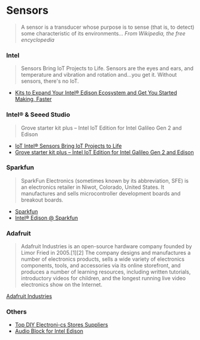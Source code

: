 Sensors
==

> A sensor is a transducer whose purpose is to sense (that is, to detect) some characteristic of its environments... *From Wikipedia, the free encyclopedia*

### Intel

> Sensors Bring IoT Projects to Life. Sensors are the eyes and ears, and temperature and vibration and rotation and...you get it. Without sensors, there's no IoT.

* [Kits to Expand Your Intel® Edison Ecosystem and Get You Started Making, Faster](https://www-ssl.intel.com/content/www/us/en/do-it-yourself/edison.html#kits)

### Intel® & Seeed Studio

> Grove starter kit plus – Intel IoT Edition for Intel Galileo Gen 2 and Edison

* [IoT Intel® Sensors Bring IoT Projects to Life](https://software.intel.com/en-us/iot/hardware/sensors)
* [Grove starter kit plus – Intel IoT Edition for Intel Galileo Gen 2 and Edison](http://www.seeedstudio.com/depot/Grove-starter-kit-plus-Intel-IoT-Edition-for-Intel-Galileo-Gen-2-and-Edison-p-1978.html)

### Sparkfun

> SparkFun Electronics (sometimes known by its abbreviation, SFE) is an electronics retailer in Niwot, Colorado, United States. It manufactures and sells microcontroller development boards and breakout boards.

* [Sparkfun](https://www.sparkfun.com/)
* [Intel® Edison @ Sparkfun](https://www.sparkfun.com/categories/272)

### Adafruit

> Adafruit Industries is an open-source hardware company founded by Limor Fried in 2005.[1][2] The company designs and manufactures a number of electronics products, sells a wide variety of electronics components, tools, and accessories via its online storefront, and produces a number of learning resources, including written tutorials, introductory videos for children, and the longest running live video electronics show on the Internet.

[Adafruit Industries](https://www.adafruit.com/)

### Others

* [Top DIY Electroni-cs Stores Suppliers](http://www.instructables.com/id/Top-DIY-Electronics-Stores-Suppliers/)
* [Audio Block for Intel Edison](http://www.malinov.com/Home/sergeys-projects/audio-block-for-intel-edison)
